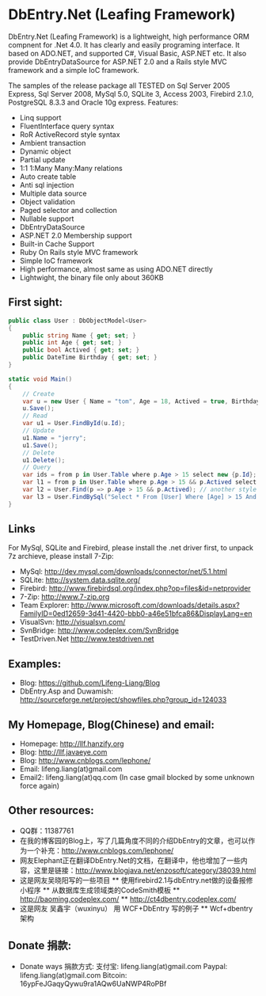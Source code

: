 
DbEntry.Net (Leafing Framework)
==========

DbEntry.Net (Leafing Framework) is a lightweight, high performance ORM compnent for .Net 4.0. It has clearly and easily programing interface. It based on ADO.NET, and supported C#, Visual Basic, ASP.NET etc. It also provide DbEntryDataSource for ASP.NET 2.0 and a Rails style MVC framework and a simple IoC framework.

The samples of the release package all TESTED on Sql Server 2005 Express, Sql Server 2008, MySql 5.0, SQLite 3, Access 2003, Firebird 2.1.0, PostgreSQL 8.3.3 and Oracle 10g express.
Features:

*   Linq support
*   FluentInterface query syntax
*   RoR ActiveRecord style syntax
*   Ambient transaction
*   Dynamic object
*   Partial update
*   1:1 1:Many Many:Many relations
*   Auto create table
*   Anti sql injection
*   Multiple data source
*   Object validation
*   Paged selector and collection
*   Nullable support
*   DbEntryDataSource
*   ASP.NET 2.0 Membership support
*   Built-in Cache Support
*   Ruby On Rails style MVC framework
*   Simple IoC framework
*   High performance, almost same as using ADO.NET directly
*   Lightwight, the binary file only about 360KB

First sight:
----------

```c#
public class User : DbObjectModel<User>
{
	public string Name { get; set; }
	public int Age { get; set; }
	public bool Actived { get; set; }
	public DateTime Birthday { get; set; }
}

static void Main()
{
	// Create
	var u = new User { Name = "tom", Age = 18, Actived = true, Birthday = DateTime.Now };
	u.Save();
	// Read
	var u1 = User.FindById(u.Id);
	// Update
	u1.Name = "jerry";
	u1.Save();
	// Delete
	u1.Delete();
	// Query
	var ids = from p in User.Table where p.Age > 15 select new {p.Id};
	var l1 = from p in User.Table where p.Age > 15 && p.Actived select p;
	var l2 = User.Find(p => p.Age > 15 && p.Actived); // another style of linq
	var l3 = User.FindBySql("Select * From [User] Where [Age] > 15 And [Actived] = true");
}
```

Links
----------

For MySql, SQLite and Firebird, please install the .net driver first, to unpack 7z archieve, please install 7-Zip:

*   MySql: http://dev.mysql.com/downloads/connector/net/5.1.html
*   SQLite: http://system.data.sqlite.org/
*   Firebird: http://www.firebirdsql.org/index.php?op=files&id=netprovider
*   7-Zip: http://www.7-zip.org
*   Team Explorer: http://www.microsoft.com/downloads/details.aspx?FamilyID=0ed12659-3d41-4420-bbb0-a46e51bfca86&DisplayLang=en
*   VisualSvn: http://visualsvn.com/
*   SvnBridge: http://www.codeplex.com/SvnBridge
*   TestDriven.Net http://www.testdriven.net

Examples:
----------

*   Blog: https://github.com/Lifeng-Liang/Blog
*   DbEntry.Asp and Duwamish: http://sourceforge.net/project/showfiles.php?group_id=124033

My Homepage, Blog(Chinese) and email:
----------

*   Homepage: http://llf.hanzify.org
*   Blog: http://llf.javaeye.com
*   Blog: http://www.cnblogs.com/lephone/
*   Email: lifeng.liang(at)gmail.com
*   Email2: lifeng.liang(at)qq.com (In case gmail blocked by some unknown force again)

Other resources:
----------

*   QQ群：11387761
*   在我的博客园的Blog上，写了几篇角度不同的介绍DbEntry的文章，也可以作为一个补充：http://www.cnblogs.com/lephone/
*   网友Elephant正在翻译DbEntry.Net的文档，在翻译中，他也增加了一些内容，这里是链接：http://www.blogjava.net/enzosoft/category/38039.html
*   这是网友吴晓阳写的一些项目
**      使用firebird2.1与dbEntry.net做的设备报修小程序
**      从数据库生成领域类的CodeSmith模板
**      http://baoming.codeplex.com/
**      http://ct4dbentry.codeplex.com/ 
*  这是网友 吴鑫宇（wuxinyu） 用 WCF+DbEntry 写的例子
**      Wcf+dbentry架构

Donate 捐款:
----------

*   Donate ways 捐款方式:
        支付宝: lifeng.liang(at)gmail.com
        Paypal: lifeng.liang(at)gmail.com
        Bitcoin: 16ypFeJGaqyQywu9ra1AQw6UaNWP4RoPBf


